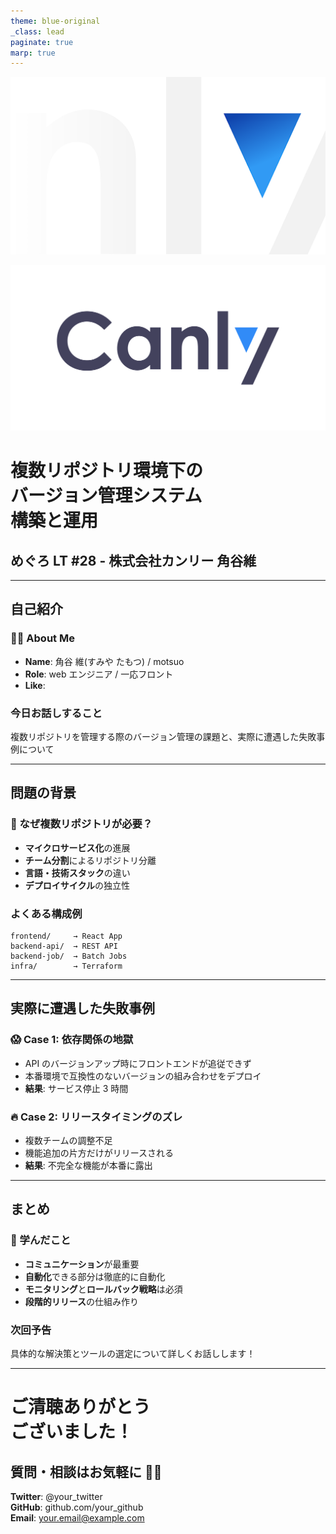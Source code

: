 ```yaml
---
theme: blue-original
_class: lead
paginate: true
marp: true
---
```


![bg contain](images/canly-back.png)

![canly-logo](images/canly-logo.png)

# 複数リポジトリ環境下の<br>バージョン管理システム<br>構築と運用

## めぐろ LT #28 - 株式会社カンリー 角谷維

---

## 自己紹介

### 🙋‍♂️ About Me

- **Name**: 角谷 維(すみや たもつ) / motsuo
- **Role**: web エンジニア / 一応フロント
- **Like**:

### 今日お話しすること

複数リポジトリを管理する際のバージョン管理の課題と、実際に遭遇した失敗事例について

---

## 問題の背景

### 🤔 なぜ複数リポジトリが必要？

- **マイクロサービス化**の進展
- **チーム分割**によるリポジトリ分離
- **言語・技術スタック**の違い
- **デプロイサイクル**の独立性

### よくある構成例

```
frontend/     → React App
backend-api/  → REST API
backend-job/  → Batch Jobs
infra/        → Terraform
```

---

## 実際に遭遇した失敗事例

### 😱 Case 1: 依存関係の地獄

- API のバージョンアップ時にフロントエンドが追従できず
- 本番環境で互換性のないバージョンの組み合わせをデプロイ
- **結果**: サービス停止 3 時間

### 🔥 Case 2: リリースタイミングのズレ

- 複数チームの調整不足
- 機能追加の片方だけがリリースされる
- **結果**: 不完全な機能が本番に露出

---

## まとめ

### 🎯 学んだこと

- **コミュニケーション**が最重要
- **自動化**できる部分は徹底的に自動化
- **モニタリング**と**ロールバック戦略**は必須
- **段階的リリース**の仕組み作り

### 次回予告

具体的な解決策とツールの選定について詳しくお話しします！

---

<!-- _class: lead -->

# ご清聴ありがとう<br>ございました！

## 質問・相談はお気軽に 🙋‍♂️

**Twitter**: @your_twitter  
**GitHub**: github.com/your_github  
**Email**: your.email@example.com
